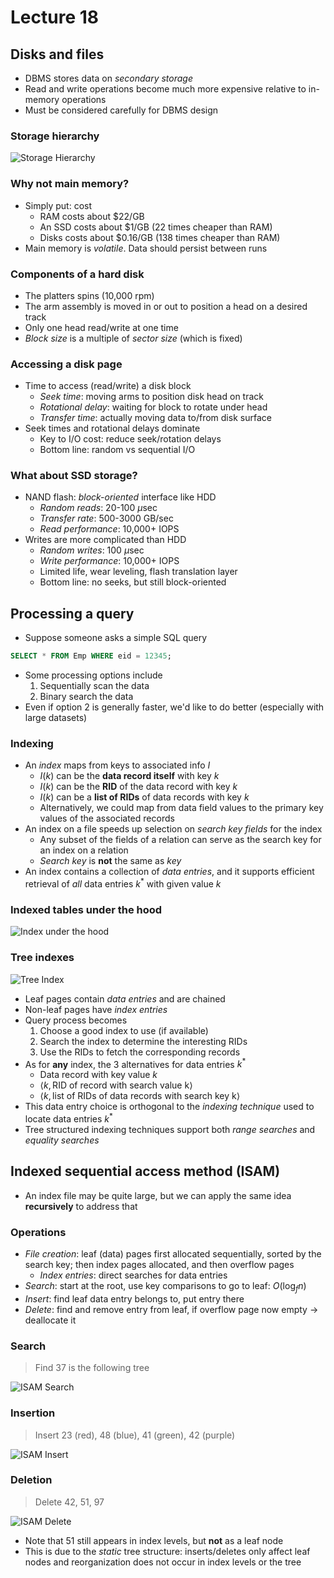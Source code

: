 # Lecture 18

## Disks and files

- DBMS stores data on *secondary storage*
- Read and write operations become much more expensive relative to in-memory operations
- Must be considered carefully for DBMS design

### Storage hierarchy

![Storage Hierarchy](./figures/storage-hierarchy.png)

### Why not main memory?

- Simply put: cost
	- RAM costs about $22/GB
	- An SSD costs about $1/GB (22 times cheaper than RAM)
	- Disks costs about $0.16/GB (138 times cheaper than RAM)
- Main memory is *volatile*. Data should persist between runs

### Components of a hard disk

- The platters spins (10,000 rpm)
- The arm assembly is moved in or out to position a head on a desired track
- Only one head read/write at one time
- *Block size* is a multiple of *sector size* (which is fixed)

### Accessing a disk page

- Time to access (read/write) a disk block
	- *Seek time*: moving arms to position disk head on track
	- *Rotational delay*: waiting for block to rotate under head
	- *Transfer time*: actually moving data to/from disk surface
- Seek times and rotational delays dominate
	- Key to I/O cost: reduce seek/rotation delays
	- Bottom line: random vs sequential I/O

### What about SSD storage?

- NAND flash: *block-oriented* interface like HDD
	- *Random reads*: 20-100 $\mu$sec
	- *Transfer rate*: 500-3000 GB/sec
	- *Read performance*: 10,000+ IOPS
- Writes are more complicated than HDD
	- *Random writes*: 100 $\mu$sec
	- *Write performance*: 10,000+ IOPS
	- Limited life, wear leveling, flash translation layer
	- Bottom line: no seeks, but still block-oriented

## Processing a query

- Suppose someone asks a simple SQL query

```SQL
SELECT * FROM Emp WHERE eid = 12345;
```

- Some processing options include
	1) Sequentially scan the data
	2) Binary search the data
- Even if option 2 is generally faster, we'd like to do better (especially with large datasets)

### Indexing

- An *index* maps from keys to associated info $I$
	- $I(k)$ can be the **data record itself** with key $k$
	- $I(k)$ can be the **RID** of the data record with key $k$
	- $I(k)$ can be a **list of RIDs** of data records with key $k$
	- Alternatively, we could map from data field values to the primary key values of the associated records
- An index on a file speeds up selection on *search key fields* for the index
	- Any subset of the fields of a relation can serve as the search key for an index on a relation
	- *Search key* is **not** the same as *key*
- An index contains a collection of *data entries*, and it supports efficient retrieval of *all* data entries $k^{*}$ with given value $k$

### Indexed tables under the hood

![Index under the hood](./figures/index-under-the-hood.png)

### Tree indexes

![Tree Index](./figures/tree-index.png)

- Leaf pages contain *data entries* and are chained
- Non-leaf pages have *index entries*
- Query process becomes
	1) Choose a good index to use (if available)
	2) Search the index to determine the interesting RIDs
	3) Use the RIDs to fetch the corresponding records
- As for **any** index, the 3 alternatives for data entries $k^{*}$
	- Data record with key value $k$
	- $\langle k,\, \text{RID of record with search value k} \rangle$
	- $\langle k,\, \text{list of RIDs of data records with search key k} \rangle$
- This data entry choice is orthogonal to the *indexing technique* used to locate data entries $k^{*}$
- Tree structured indexing techniques support both *range searches* and *equality searches*

## Indexed sequential access method (ISAM)

- An index file may be quite large, but we can apply the same idea **recursively** to address that

### Operations

- *File creation*: leaf (data) pages first allocated sequentially, sorted by the search key; then index pages allocated, and then overflow pages
	- *Index entries*: direct searches for data entries
- *Search*: start at the root, use key comparisons to go to leaf: $O(\log_{f}{n})$
- *Insert*: find leaf data entry belongs to, put entry there
- *Delete*: find and remove entry from leaf, if overflow page now empty -> deallocate it

### Search

> Find 37 is the following tree

![ISAM Search](./figures/isam-search.png)

### Insertion

> Insert 23 (red), 48 (blue), 41 (green), 42 (purple)

![ISAM Insert](./figures/isam-insert.png)

### Deletion

> Delete 42, 51, 97

![ISAM Delete](./figures/isam-delete.png)

- Note that $51$ still appears in index levels, but **not** as a leaf node
- This is due to the *static* tree structure: inserts/deletes only affect leaf nodes and reorganization does not occur in index levels or the tree